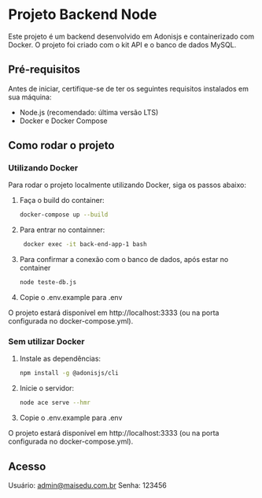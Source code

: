 # Projeto Backend Node

Este projeto é um backend desenvolvido em Adonisjs e containerizado com Docker. O projeto foi criado com o kit API e o banco de dados MySQL.

## Pré-requisitos

Antes de iniciar, certifique-se de ter os seguintes requisitos instalados em sua máquina:

- Node.js (recomendado: última versão LTS)
- Docker e Docker Compose

## Como rodar o projeto

### Utilizando Docker

Para rodar o projeto localmente utilizando Docker, siga os passos abaixo:

1. Faça o build do container:

   ```bash
   docker-compose up --build
3. Para entrar no containner:

   ```bash
    docker exec -it back-end-app-1 bash
4. Para confirmar a conexão com o banco de dados, após estar no container

   ```bash
   node teste-db.js
5. Copie o .env.example para .env
    
O projeto estará disponível em http://localhost:3333 (ou na porta configurada no docker-compose.yml).

### Sem utilizar Docker

1. Instale as dependências:

   ```bash
   npm install -g @adonisjs/cli
2. Inicie o servidor:

   ```bash
   node ace serve --hmr
3. Copie o .env.example para .env

O projeto estará disponível em http://localhost:3333 (ou na porta configurada no docker-compose.yml).

## Acesso

Usuário: admin@maisedu.com.br
Senha: 123456
   

